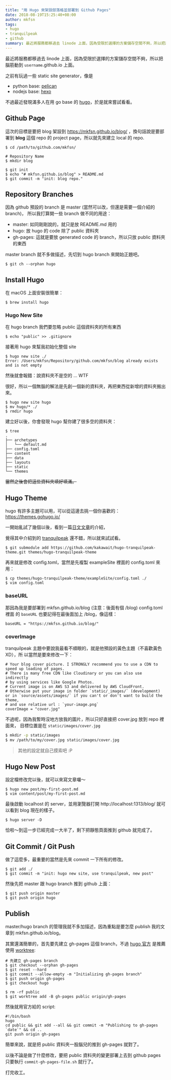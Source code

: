 ```yaml
---
title: "用 Hugo 來架設部落格並部署到 Github Pages"
date: 2018-08-19T15:25:40+08:00
author: mkfsn
tags:
- hugo
- tranquilpeak
- github
summary: 最近將服務都移過去 linode 上面，因為受限於選擇的方案儲存空間不夠，所以把腦筋動到 username.github.io 上面
---
```


最近將服務都移過去 linode 上面，因為受限於選擇的方案儲存空間不夠，所以把腦筋動到
`username`.github.io 上面。

之前有玩過一些 static site generator，像是

  - python base: [pelican](https://blog.getpelican.com/)
  - nodejs base: [hexo](https://hexo.io/zh-tw/index.html)

不過最近發現滿多人在用 go base 的 [hugo](https://gohugo.io/)，於是就來嘗試看看。

## Github Page

這次的目標是要把 blog 架設到 https://mkfsn.github.io/blog/ ，換句話說是要部署到
**blog** 這個 repo 的 project page，所以就先來建立 local 的 repo.

```
$ cd /path/to/github.com/mkfsn/

# Repository Name
$ mkdir blog

$ git init
$ echo "# mkfsn.github.io/blog" > README.md
$ git commit -m "init: blog repo."
```

## Repository Branches

因為 github 預設的 branch 是 master (當然可以改，但還是需要一個介紹的 branch)，
所以我打算開一些 branch 做不同的用途：

- master: 如同剛剛說的，就只是放 README.md 用的
- hugo: 放 hugo 的 code 除了 public 資料夾
- gh-pages: 這就是要放 generated code 的 branch，所以只放 public 資料夾的東西

master branch 就不多做描述，先切到 hugo branch 來開始正題吧。

```
$ git ch --orphan hugo
```

## Install Hugo

在 macOS 上面安裝很簡單：

```
$ brew install hugo
```

### Hugo New Site

在 hugo branch 我們要忽略 public 這個資料夾的所有東西

```
$ echo "public" >> .gitignore
```

接著用 hugo 來幫我初始化整個 site

```
$ hugo new site ./
Error: /Users/mkfsn/Repository/github.com/mkfsn/blog already exists and is not empty
```

然後就會報錯：說資料夾不是空的 ... WTF

很好，所以一個無腦的解法是先創一個新的資料夾，再把東西從新增的資料夾搬出來。

```
$ hugo new site hugo
$ mv hugo/* ./
$ rmdir hugo
```

建立好以後，你會發現 hugo 幫你建了很多空的資料夾：

```
$ tree
.
├── archetypes
│   └── default.md
├── config.toml
├── content
├── data
├── layouts
├── static
└── themes
```

~~當然之後會把這些資料夾填好填滿。~~

## Hugo Theme

hugo 有許多主題可以用，可以從這邊去挑一個你喜歡的： https://themes.gohugo.io/

一開始亂試了幾個以後，看到一篇[日文文章](https://qiita.com/bake0937/items/e0914efbd9434be474a4)的介紹，

覺得其中介紹到的 [tranquilpeak](https://github.com/kakawait/hugo-tranquilpeak-theme.git) 還不錯，所以就來試試看。

```
$ git submodule add https://github.com/kakawait/hugo-tranquilpeak-theme.git themes/hugo-tranquilpeak-theme
```

再來就是修改 config.toml，當然是先複製 exampleSite 裡面的 config.toml 來用：

```
$ cp themes/hugo-tranquilpeak-theme/exampleSite/config.toml ./
$ vim config.toml
```

### baseURL

那因為我是要部署到 mkfsn.github.io/blog (注意：後面有個 /blog) config.toml 裡面
的 `baseURL` 也要記得在最後面加上 /blog，像這樣：

```
baseURL = "https://mkfsn.github.io/blog/"
```

### coverImage

tranquilpeak 主題中要說我最看不順眼的，就是他預設的黃色主題（不喜歡黃色 XD），所
以當然是要來修改一下：

```
# Your blog cover picture. I STRONGLY recommend you to use a CDN to speed up loading of pages.
# There is many free CDN like Cloudinary or you can also use indirectly
# by using services like Google Photos.
# Current image is on AWS S3 and delivered by AWS CloudFront.
# Otherwise put your image in folder `static/_images/` (development)  or in `source/assets/images/` if you can't or don't want to build the theme,
# and use relative url : `your-image.png`
coverImage = "cover.jpg"
```

不過呢，因為我暫時沒地方放我的圖片，所以只好直接把 cover.jpg 放到 repo 裡面來，
目標位置是在 `static/images/cover.jpg`

```bash
$ mkdir -p static/images
$ mv /path/to/my/cover.jpg static/images/cover.jpg
```

> 其他的設定就自己摸索吧 :P

## Hugo New Post

設定檔修改完以後，就可以來寫文章囉～

```
$ hugo new post/my-first-post.md
$ vim content/post/my-first-post.md
```

最後啟動 localhost 的 server，並用瀏覽器打開 http://localhost:1313/blog/ 就可以看到
blog 現在的樣子。

```
$ hugo server -D
```

恰啦～到這一步已經完成一大半了，剩下把靜態頁面推到 github 就完成了。

## Git Commit / Git Push

做了這麼多，最重要的當然是先來 commit 一下所有的修改。

```
$ git add ./
$ git commit -m "init: hugo new site, use tranquilpeak, new post"
```

然後先把 master 跟 hugo branch 推到 github 上面：

```
$ git push origin master
$ git push origin hugo
```

## Publish

master/hugo branch 的管理我就不多加描述，因為重點是要怎麼 publish 我的文章到
mkfsn.github.io/blog。

其實還滿簡單的，首先要先建立 gh-pages 這個 branch，不過 [hugo 官方](https://gohugo.io/hosting-and-deployment/hosting-on-github/#build-and-deployment) 是推薦使用 [worktree](https://git-scm.com/docs/git-worktree):

```
# 先建立 gh-pages branch
$ git checkout --orphan gh-pages
$ git reset --hard
$ git commit --allow-empty -m "Initializing gh-pages branch"
$ git push origin gh-pages
$ git checkout hugo

$ rm -rf public
$ git worktree add -B gh-pages public origin/gh-pages
```

然後就用官方給的 script:

```
#!/bin/bash
hugo
cd public && git add --all && git commit -m "Publishing to gh-pages `date`" && cd ..
git push origin gh-pages
```

簡單來說，就是把 public 資料夾一股腦兒的推到 gh-pages 就對了。

以後不論是做了什麼修改，要把 public 資料夾的變更部署上去到 github pages 只要執行
`commit-gh-pages-file.sh` 就行了。

打完收工。
